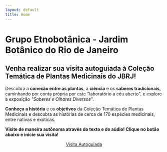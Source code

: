```yaml
---
layout: default 
title: Home
---
```



# Grupo Etnobotânica - Jardim Botânico do Rio de Janeiro

## Venha realizar sua visita autoguiada à Coleção Temática de Plantas Medicinais do JBRJ!

Descubra a **conexão entre as plantas**, a **ciência** e os **saberes tradicionais**, caminhando por conta própria por este "laboratório a céu aberto", e explore a exposição _"Saberes e Olhares Diversos"_.

**Conheça a história** e os **objetivos** da Coleção Temática de Plantas Medicinais e descubra as histórias de cerca de 170 espécies medicinais, entre nativas e exóticas.

**Visite de maneira autônoma através do texto e do aúdio! Clique no botão abaixo e inicie sua visita!**

<p style="text-align: center;">
    <a href="{{ site.baseurl }}/visite/" class="button-primary">Visita Autoguiada</a>
</p>
